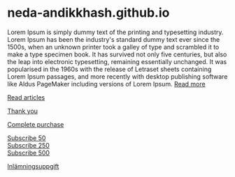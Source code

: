 # neda-andikkhash.github.io
Lorem Ipsum is simply dummy text of the printing and typesetting industry. Lorem Ipsum has been the industry's standard dummy text ever since the 1500s, when an unknown printer took a galley of type and scrambled it to make a type specimen book. It has survived not only five centuries, but also the leap into electronic typesetting, remaining essentially unchanged. It was popularised in the 1960s with the release of Letraset sheets containing Lorem Ipsum passages, and more recently with desktop publishing software like Aldus PageMaker including versions of Lorem Ipsum.
[Read more](/read-more.md)

[Read articles](/articles.md)

[Thank you](/thank-you)

[Complete purchase](/purchase_complete)

<a href="/subscribed" data-subvalue="50">Subscribe 50</a>
<br>
<a href="/subscribed" data-subvalue="250">Subscribe 250</a>
<br>
<a href="/subscribed" data-subvalue="500">Subscribe 500</a>
<br>

[Inlämningsuppgift](/inlämningsuppgift)
